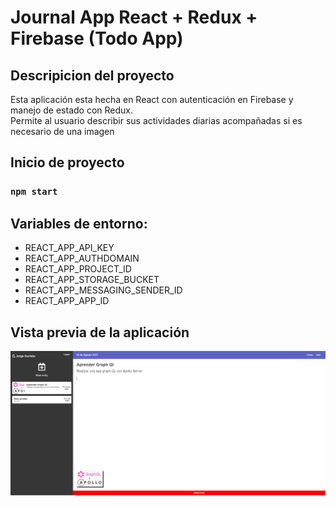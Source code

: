 # Journal App React + Redux + Firebase (Todo App)
## Descripicion del proyecto

Esta aplicación esta hecha en React con autenticación en Firebase y manejo de estado con Redux. \
Permite al usuario describir sus actividades diarias acompañadas si es necesario de una imagen

## Inicio de proyecto

### `npm start`


## Variables de entorno: 

- REACT_APP_API_KEY
- REACT_APP_AUTHDOMAIN
- REACT_APP_PROJECT_ID
- REACT_APP_STORAGE_BUCKET
- REACT_APP_MESSAGING_SENDER_ID
- REACT_APP_APP_ID
## Vista previa de la aplicación

![Vista previa ](/src/assets/img/preview-journalApp.PNG)
